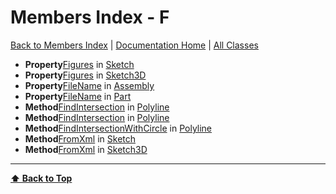 # Members Index - F

[ Back to Members Index](Members-Index) | [Documentation Home](../README.md) | [All Classes](Classes)

- **Property**[Figures](Sketch#figures) in [Sketch](Sketch)
- **Property**[Figures](Sketch3D#figures) in [Sketch3D](Sketch3D)
- **Property**[FileName](Assembly#filename) in [Assembly](Assembly)
- **Property**[FileName](Part#filename) in [Part](Part)
- **Method**[FindIntersection](Polyline#findintersection) in [Polyline](Polyline)
- **Method**[FindIntersection](Polyline#findintersection) in [Polyline](Polyline)
- **Method**[FindIntersectionWithCircle](Polyline#findintersectionwithcircle) in [Polyline](Polyline)
- **Method**[FromXml](Sketch#fromxml) in [Sketch](Sketch)
- **Method**[FromXml](Sketch3D#fromxml) in [Sketch3D](Sketch3D)

---
**[⬆ Back to Top](#members-index-f)**
